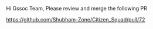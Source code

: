 Hi Gssoc Team,
Please review and merge the following PR

https://github.com/Shubham-Zone/Citizen_Squad/pull/72
